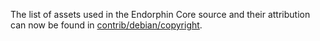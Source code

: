 The list of assets used in the Endorphin Core source and their attribution can now be found in [contrib/debian/copyright](../contrib/debian/copyright).

